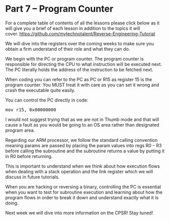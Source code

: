# Part 7 – Program Counter

For a complete table of contents of all the lessons please click below as it will give you a brief of each lesson in addition to the topics it will cover.&nbsp;https://github.com/mytechnotalent/Reverse-Engineering-Tutorial

We will dive into the registers over the coming weeks to make sure you obtain a firm understand of their role and what they can do.

We begin with the PC or program counter. The program counter is responsible for directing the CPU to what instruction will be executed next. The PC literally holds the address of the instruction to be fetched next.

When coding you can refer to the PC as PC or R15 as register 15 is the program counter. You MUST treat it with care as you can set it wrong and crash the executable quite easily.

You can control the PC directly in code:

<pre spellcheck="false">mov r15, 0x00000000
</pre>

I would not suggest trying that as we are not in Thumb mode and that will cause a fault as you would be going to an OS area rather than designated program area.

Regarding our ARM processor, we follow the standard calling convention meaning params are passed by placing the param values into regs R0 – R3 before calling the subroutine and the subroutine returns a value by putting it in R0 before returning.

This is important to understand when we think about how execution flows when dealing with a stack operation and the link register which we will discuss in future tutorials.

When you are hacking or reversing a binary, controlling the PC is essential when you want to test for subroutine execution and learning about how the program flows in order to break it down and understand exactly what it is doing.

Next week we will dive into more information on the CPSR! Stay tuned!